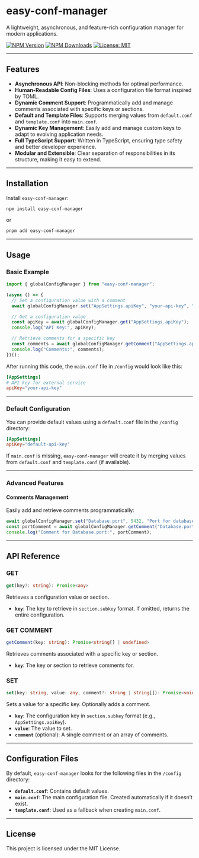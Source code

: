 # easy-conf-manager

A lightweight, asynchronous, and feature-rich configuration manager for modern applications.

[![NPM Version](https://img.shields.io/npm/v/easy-conf-manager.svg?style=flat)](https://www.npmjs.com/package/easy-conf-manager)
[![NPM Downloads](https://img.shields.io/npm/dt/easy-conf-manager.svg?style=flat)](https://www.npmjs.com/package/easy-conf-manager)
[![License: MIT](https://img.shields.io/badge/License-MIT-blue.svg)](https://opensource.org/licenses/MIT)

---

## Features

- **Asynchronous API**: Non-blocking methods for optimal performance.
- **Human-Readable Config Files**: Uses a configuration file format inspired by TOML.
- **Dynamic Comment Support**: Programmatically add and manage comments associated with specific keys or sections.
- **Default and Template Files**: Supports merging values from `default.conf` and `template.conf` into `main.conf`.
- **Dynamic Key Management**: Easily add and manage custom keys to adapt to evolving application needs.
- **Full TypeScript Support**: Written in TypeScript, ensuring type safety and better developer experience.
- **Modular and Extensible**: Clear separation of responsibilities in its structure, making it easy to extend.

---

## Installation

Install `easy-conf-manager`:

```bash
npm install easy-conf-manager
```

or

```bash
pnpm add easy-conf-manager
```

---

## Usage

### Basic Example

```typescript
import { globalConfigManager } from "easy-conf-manager";

(async () => {
  // Set a configuration value with a comment
  await globalConfigManager.set("AppSettings.apiKey", "your-api-key", "API key for external service");

  // Get a configuration value
  const apiKey = await globalConfigManager.get("AppSettings.apiKey");
  console.log("API Key:", apiKey);

  // Retrieve comments for a specific key
  const comments = await globalConfigManager.getComment("AppSettings.apiKey");
  console.log("Comments:", comments);
})();
```

After running this code, the `main.conf` file in `/config` would look like this:

```toml
[AppSettings]
# API key for external service
apiKey="your-api-key"
```

---

### Default Configuration

You can provide default values using a `default.conf` file in the `/config` directory:

```toml
[AppSettings]
apiKey="default-api-key"
```

If `main.conf` is missing, `easy-conf-manager` will create it by merging values from `default.conf` and `template.conf` (if available).

---

### Advanced Features

#### Comments Management

Easily add and retrieve comments programmatically:
```typescript
await globalConfigManager.set("Database.port", 5432, "Port for database connection");
const portComment = await globalConfigManager.getComment("Database.port");
console.log("Comment for Database.port:", portComment);
```

---

## API Reference

### GET

```ts
get(key?: string): Promise<any>
```

Retrieves a configuration value or section.

- **`key`**: The key to retrieve in `section.subkey` format. If omitted, returns the entire configuration.

### GET COMMENT

```ts
getComment(key: string): Promise<string[] | undefined>
```

Retrieves comments associated with a specific key or section.

- **`key`**: The key or section to retrieve comments for.

### SET

```ts
set(key: string, value: any, comment?: string | string[]): Promise<void>
```

Sets a value for a specific key. Optionally adds a comment.

- **`key`**: The configuration key in `section.subkey` format (e.g., `AppSettings.apiKey`).
- **`value`**: The value to set.
- **`comment`** (optional): A single comment or an array of comments.

---

## Configuration Files

By default, `easy-conf-manager` looks for the following files in the `/config` directory:

- **`default.conf`**: Contains default values.
- **`main.conf`**: The main configuration file. Created automatically if it doesn’t exist.
- **`template.conf`**: Used as a fallback when creating `main.conf`.

---

## License

This project is licensed under the MIT License.